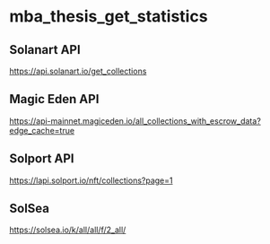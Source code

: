 # mba_thesis_get_statistics

## Solanart API

https://api.solanart.io/get_collections

## Magic Eden API

https://api-mainnet.magiceden.io/all_collections_with_escrow_data?edge_cache=true

## Solport API

https://lapi.solport.io/nft/collections?page=1

## SolSea

https://solsea.io/k/all/all/f/2_all/
